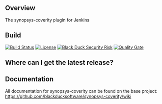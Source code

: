 ## Overview ##
The synopsys-coverity plugin for Jenkins

## Build ##

[![Build Status](https://travis-ci.org/blackducksoftware/synopsys-coverity.svg?branch=master)](https://travis-ci.org/blackducksoftware/synopsys-coverity)
[![License](https://img.shields.io/badge/License-Apache%202.0-blue.svg)](https://opensource.org/licenses/Apache-2.0) 
[![Black Duck Security Risk](https://copilot.blackducksoftware.com/github/repos/blackducksoftware/synopsys-coverity/branches/master/badge-risk.svg)](https://copilot.blackducksoftware.com/github/repos/blackducksoftware/synopsys-coverity/branches/master)
[![Quality Gate](https://sonarcloud.io/api/project_badges/measure?project=com.blackducksoftware.integration%3Asig-coverity&metric=alert_status)](https://sonarcloud.io/dashboard?id=com.blackducksoftware.integration%3Asig-coverity)

## Where can I get the latest release? ##


## Documentation ##
All documentation for synopsys-coverity can be found on the base project:  https://github.com/blackducksoftware/synopsys-coverity/wiki
